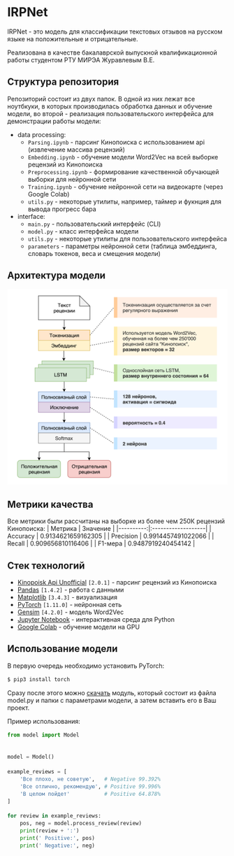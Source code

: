 # IRPNet
IRPNet - это модель для классификации текстовых отзывов на русском языке на положительные и отрицательные. 

Реализована в качестве бакалаврской выпускной квалификационной работы студентом РТУ МИРЭА Журавлевым В.Е.

## Структура репозитория
Репозиторий состоит из двух папок. В одной из них лежат все ноутбкуки, в которых производилась обработка данных и обучение модели, во второй - реализация пользовательского интерфейса для демонстрации работы модели:
- data processing:
  - `Parsing.ipynb` - парсинг Кинопоиска с использованием api (извлечение массива рецензий)
  - `Embedding.ipynb` - обучение модели Word2Vec на всей выборке рецензий из Кинопоиска
  - `Preprocessing.ipynb` - формирование качественной обучающей выборки для нейронной сети
  - `Training.ipynb` - обучение нейронной сети на видеокарте (через Google Colab)
  - `utils.py` - некоторые утилиты, например, таймер и фукнция для вывода прогресс бара
- interface:
  - `main.py` - пользовательский интерфейс (CLI)
  - `model.py` - класс интерфейса модели
  - `utils.py` - некоторые утилиты для пользовательского интерфейса
  - `parameters` - параметры нейронной сети (таблица эмбеддинга, словарь токенов, веса и смещения модели)

## Архитектура модели
![](https://github.com/Ostrill/IRPNet/blob/master/assets/architecture_ru.png?raw=true)

## Метрики качества
Все метрики были рассчитаны на выборке из более чем 250К рецензий Кинопоиска:
|   Метрика | Значение           |
|----------:|:-------------------|
|  Accuracy | 0.9134621659162305 |
| Precision | 0.9914457491022066 |
|    Recall | 0.909656810116406  |
|   F1-мера | 0.9487919240454142 |

## Стек технологий
- [Kinopoisk Api Unofficial](https://kinopoiskapiunofficial.tech/) `[2.0.1]` - парсинг рецензий из Кинопоиска
- [Pandas](https://pandas.pydata.org/) `[1.4.2]` - работа с данными
- [Matplotlib](https://matplotlib.org/) `[3.4.3]` - визуализация
- [PyTorch](https://pytorch.org/) `[1.11.0]` - нейронная сеть
- [Gensim](https://radimrehurek.com/gensim/) `[4.2.0]` - модель Word2Vec
- [Jupyter Notebook](https://jupyter.org/) - интерактивная среда для Python
- [Google Colab](https://colab.research.google.com/) - обучение модели на GPU

## Использование модели
В первую очередь необходимо установить PyTorch:

```bash
$ pip3 install torch
```

Сразу после этого можно [скачать](https://github.com/Ostrill/IRPNet/releases/tag/v1.0.0) модуль, который состоит из файла model.py и папки с параметрами модели, а затем вставить его в Ваш проект.

Пример использования:

```Python
from model import Model


model = Model()

example_reviews = [
    'Все плохо, не советую',   # Negative 99.392%
    'Все отлично, рекомендую', # Positive 99.996%
    'В целом пойдет'           # Positive 64.878%
]

for review in example_reviews:
    pos, neg = model.process_review(review)
    print(review + ':')
    print(' Positive:', pos)
    print(' Negative:', neg)
```